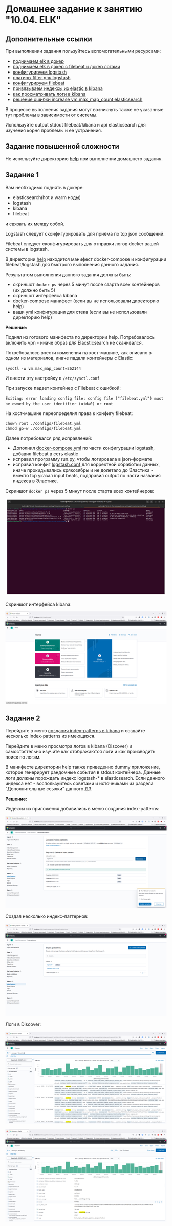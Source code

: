 # Домашнее задание к занятию "10.04. ELK"

## Дополнительные ссылки

При выполнении задания пользуйтесь вспомогательными ресурсами:

- [поднимаем elk в докер](https://www.elastic.co/guide/en/elastic-stack-get-started/current/get-started-docker.html)
- [поднимаем elk в докер с filebeat и докер логами](https://www.sarulabs.com/post/5/2019-08-12/sending-docker-logs-to-elasticsearch-and-kibana-with-filebeat.html)
- [конфигурируем logstash](https://www.elastic.co/guide/en/logstash/current/configuration.html)
- [плагины filter для logstash](https://www.elastic.co/guide/en/logstash/current/filter-plugins.html)
- [конфигурируем filebeat](https://www.elastic.co/guide/en/beats/libbeat/5.3/config-file-format.html)
- [привязываем индексы из elastic в kibana](https://www.elastic.co/guide/en/kibana/current/index-patterns.html)
- [как просматривать логи в kibana](https://www.elastic.co/guide/en/kibana/current/discover.html)
- [решение ошибки increase vm.max_map_count elasticsearch](https://stackoverflow.com/questions/42889241/how-to-increase-vm-max-map-count)

В процессе выполнения задания могут возникнуть также не указанные тут проблемы в зависимости от системы.

Используйте output stdout filebeat/kibana и api elasticsearch для изучения корня проблемы и ее устранения.

## Задание повышенной сложности

Не используйте директорию [help](./help) при выполнении домашнего задания.

## Задание 1

Вам необходимо поднять в докере:
- elasticsearch(hot и warm ноды)
- logstash
- kibana
- filebeat

и связать их между собой.

Logstash следует сконфигурировать для приёма по tcp json сообщений.

Filebeat следует сконфигурировать для отправки логов docker вашей системы в logstash.

В директории [help](./help) находится манифест docker-compose и конфигурации filebeat/logstash для быстрого 
выполнения данного задания.

Результатом выполнения данного задания должны быть:
- скриншот `docker ps` через 5 минут после старта всех контейнеров (их должно быть 5)
- скриншот интерфейса kibana
- docker-compose манифест (если вы не использовали директорию help)
- ваши yml конфигурации для стека (если вы не использовали директорию help)

**Решение:**

Поднял из готового манифеста по директории help. Потребовалось включить vpn - иначе образ для Elacsticsearch не скачивался.

Потребовалось внести изменения на хост-машине, как описано в одном из материалов, иначе падали контейнеры с Elastic:

`sysctl -w vm.max_map_count=262144`

И внести эту настройку в `/etc/sysctl.conf`

При запуске падает контейнер с Filebeat с ошибкой:

`Exiting: error loading config file: config file ("filebeat.yml") must be owned by the user identifier (uid=0) or root`

На хост-машине переопределил права к конфигу filebeat:

```
chown root ./configs/filebeat.yml
chmod go-w ./configs/filebeat.yml
```

Далее потребовался ряд исправлений:

 - Дополнил [docker-compose.yml](./help/configs/docker-compose.yml) по части конфигурации logstash, добавил filebeat в сеть elastic
 - исправил программу run.py, чтобы логировала в json-формате
 - исправил конфиг [logstash.conf](./help/configs/logstash.conf) для корректной обработки данных, иначе прокидывались крякозябры и не долетало до Эластика - вместо tcp указал input beats, подправил output по части названия индекса в Эластике.


Скриншот `docker ps` через 5 минут после старта всех контейнеров:

![](img/ps.png)

Скриншот интерфейса kibana:

![](img/k1.png)


## Задание 2

Перейдите в меню [создания index-patterns  в kibana](http://localhost:5601/app/management/kibana/indexPatterns/create)
и создайте несколько index-patterns из имеющихся.

Перейдите в меню просмотра логов в kibana (Discover) и самостоятельно изучите как отображаются логи и как производить 
поиск по логам.

В манифесте директории help также приведенно dummy приложение, которое генерирует рандомные события в stdout контейнера.
Данные логи должны порождать индекс logstash-* в elasticsearch. Если данного индекса нет - воспользуйтесь советами 
и источниками из раздела "Дополнительные ссылки" данного ДЗ.
 
**Решение:**

Индексы из приложения добавились в меню создания  index-patterns:

![](img/k3.png)

Создал несколько индекс-паттернов:

![](img/k4.png)

Логи в Discover:

![](img/k5.png)


![](img/k6.png)